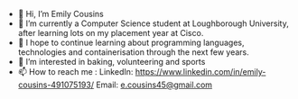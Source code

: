 - 👋 Hi, I’m Emily Cousins
- 🌱 I’m currently a Computer Science student at Loughborough University, after learning lots on my placement year at Cisco. 
- 💞️ I hope to continue learning about programming languages, technologies and containerisation through the next few years.
- 👀 I’m interested in baking, volunteering and sports 
- 📫 How to reach me :
LinkedIn: https://www.linkedin.com/in/emily-cousins-491075193/
Email: e.cousins45@gmail.com

<!---
ecousins11/ecousins11 is a ✨ special ✨ repository because its `README.md` (this file) appears on your GitHub profile.
You can click the Preview link to take a look at your changes.
--->
